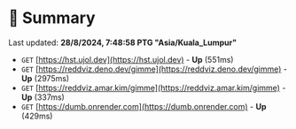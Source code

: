 # 📖 Summary
Last updated: **28/8/2024, 7:48:58 PTG "Asia/Kuala_Lumpur"**

- `GET` [https://hst.ujol.dev](https://hst.ujol.dev) - **Up** (551ms)
- `GET` [https://reddviz.deno.dev/gimme](https://reddviz.deno.dev/gimme) - **Up** (2975ms)
- `GET` [https://reddviz.amar.kim/gimme](https://reddviz.amar.kim/gimme) - **Up** (337ms)
- `GET` [https://dumb.onrender.com](https://dumb.onrender.com) - **Up** (429ms)

